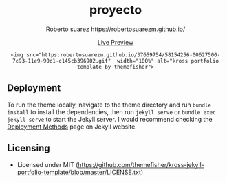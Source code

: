 <div align="center">
	<h1>proyecto</h1>
	<p> Roberto suarez https://robertosuarezm.github.io/</p>
	<a href="https://robertosuarezm.github.io/" >Live Preview</a>
	
	<img src="https:robertosuarezm.github.io/37659754/58154256-00627500-7c93-11e9-90c1-c145cb396902.gif"  width="100%" alt="kross portfolio template by themefisher">
</div>






## Deployment

To run the theme locally, navigate to the theme directory and run `bundle install` to install the dependencies, then run `jekyll serve` or `bundle exec jekyll serve` to start the Jekyll server.
I would recommend checking the [Deployment Methods](https://jekyllrb.com/docs/deployment-methods/) page on Jekyll website.


## Licensing


- Licensed under MIT (https://github.com/themefisher/kross-jekyll-portfolio-template/blob/master/LICENSE.txt)

